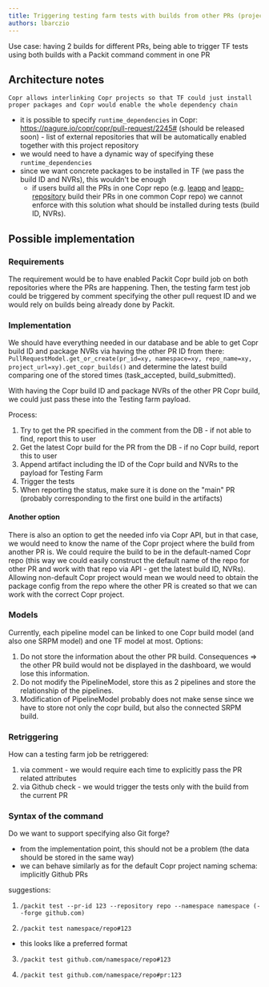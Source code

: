 ```yaml
---
title: Triggering testing farm tests with builds from other PRs (projects)
authors: lbarczio
---
```


Use case: having 2 builds for different PRs, being able to trigger TF tests using both builds with a Packit
command comment in one PR

## Architecture notes

`Copr allows interlinking Copr projects so that TF could just install proper packages and Copr would enable the whole dependency chain`

- it is possible to specify `runtime_dependencies` in Copr: https://pagure.io/copr/copr/pull-request/2245#
  (should be released soon) - list of external repositories that will be automatically enabled together with this project repository
- we would need to have a dynamic way of specifying these `runtime_dependencies`
- since we want concrete packages to be installed in TF (we pass the build ID and NVRs), this wouldn't be enough
  - if users build all the PRs in one Copr repo (e.g.
    [leapp](https://github.com/oamg/leapp/blob/351cfe75ce1a7e10d7e565d9fa0bdc946a9af66d/.packit.yaml#L9) and
    [leapp-repository](https://github.com/oamg/leapp-repository/blob/8b228941d34b3fcf4322353806fdcafa9fbba550/.packit.yaml#L26) build their PRs in one common Copr repo)
    we cannot enforce with this solution what should be installed during tests (build ID, NVRs).

## Possible implementation

### Requirements

The requirement would be to have enabled Packit Copr build job on both repositories where the PRs are happening.
Then, the testing farm test job could be triggered by comment specifying the other pull request ID
and we would rely on builds being already done by Packit.

### Implementation

We should have everything needed in our database and be able to get Copr build ID and package NVRs via having the other PR ID from there:
`PullRequestModel.get_or_create(pr_id=xy, namespace=xy, repo_name=xy, project_url=xy).get_copr_builds()`
and determine the latest build comparing one of the stored times (task_accepted, build_submitted).

With having the Copr build ID and package NVRs of the other PR Copr build, we could just pass these
into the Testing farm payload.

Process:

1. Try to get the PR specified in the comment from the DB - if not able to find, report this to user
2. Get the latest Copr build for the PR from the DB - if no Copr build, report this to user
3. Append artifact including the ID of the Copr build and NVRs to the payload for Testing Farm
4. Trigger the tests
5. When reporting the status, make sure it is done on the "main" PR (probably corresponding to the
   first one build in the artifacts)

#### Another option

There is also an option to get the needed info via Copr API, but in that case, we would need to know
the name of the Copr project where the build from another PR is. We could require the build to be in
the default-named Copr repo (this way we could easily construct the default name of the repo for other PR
and work with that repo via API - get the latest build ID, NVRs). Allowing non-default Copr project would mean
we would need to obtain the package config from the repo where the other PR is created so that we
can work with the correct Copr project.

### Models

Currently, each pipeline model can be linked to one Copr build model (and also one SRPM model) and one TF model at most.
Options:

1. Do not store the information about the other PR build. Consequences => the other PR build would not
   be displayed in the dashboard, we would lose this information.
2. Do not modify the PipelineModel, store this as 2 pipelines and store the relationship of the pipelines.
3. Modification of PipelineModel probably does not make sense since we have to store not only the copr build, but also
   the connected SRPM build.

### Retriggering

How can a testing farm job be retriggered:

1. via comment - we would require each time to explicitly pass the PR related attributes
2. via Github check - we would trigger the tests only with the build from the current PR

### Syntax of the command

Do we want to support specifying also Git forge?

- from the implementation point, this should not be a problem (the data should be stored in the same way)
- we can behave similarly as for the default Copr project naming schema: implicitly Github PRs

suggestions:

1. `/packit test --pr-id 123 --repository repo --namespace namespace (--forge github.com)`

2. `/packit test namespace/repo#123`

- this looks like a preferred format

3. `/packit test github.com/namespace/repo#123`

4. `/packit test github.com/namespace/repo#pr:123`
